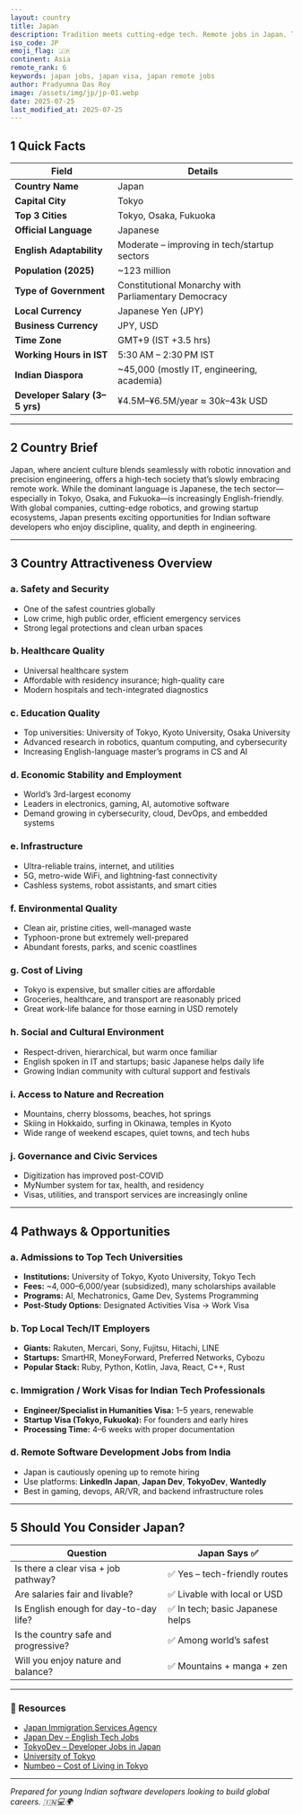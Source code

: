 ```yaml
---
layout: country
title: Japan
description: Tradition meets cutting-edge tech. Remote jobs in Japan. Trilp AI curated info. Indians in Japan.
iso_code: JP
emoji_flag: 🇯🇵
continent: Asia
remote_rank: 6
keywords: japan jobs, japan visa, japan remote jobs
author: Pradyumna Das Roy
image: /assets/img/jp/jp-01.webp
date: 2025-07-25
last_modified_at: 2025-07-25
---
```


## 1 Quick Facts

| Field                          | Details                                              |
| ------------------------------ | ---------------------------------------------------- |
| **Country Name**               | Japan                                                |
| **Capital City**               | Tokyo                                                |
| **Top 3 Cities**               | Tokyo, Osaka, Fukuoka                                |
| **Official Language**          | Japanese                                             |
| **English Adaptability**       | Moderate – improving in tech/startup sectors         |
| **Population (2025)**          | ~123 million                                         |
| **Type of Government**         | Constitutional Monarchy with Parliamentary Democracy |
| **Local Currency**             | Japanese Yen (JPY)                                   |
| **Business Currency**          | JPY, USD                                             |
| **Time Zone**                  | GMT+9 (IST +3.5 hrs)                                 |
| **Working Hours in IST**       | 5:30 AM – 2:30 PM IST                                |
| **Indian Diaspora**            | ~45,000 (mostly IT, engineering, academia)           |
| **Developer Salary (3–5 yrs)** | ¥4.5M–¥6.5M/year ≈ $30k–$43k USD                     |

---

## 2 Country Brief

Japan, where ancient culture blends seamlessly with robotic innovation and precision engineering, offers a high-tech society that’s slowly embracing remote work. While the dominant language is Japanese, the tech sector—especially in Tokyo, Osaka, and Fukuoka—is increasingly English-friendly. With global companies, cutting-edge robotics, and growing startup ecosystems, Japan presents exciting opportunities for Indian software developers who enjoy discipline, quality, and depth in engineering.

---

## 3 Country Attractiveness Overview

### a. Safety and Security

- One of the safest countries globally
- Low crime, high public order, efficient emergency services
- Strong legal protections and clean urban spaces

### b. Healthcare Quality

- Universal healthcare system
- Affordable with residency insurance; high-quality care
- Modern hospitals and tech-integrated diagnostics

### c. Education Quality

- Top universities: University of Tokyo, Kyoto University, Osaka University
- Advanced research in robotics, quantum computing, and cybersecurity
- Increasing English-language master’s programs in CS and AI

### d. Economic Stability and Employment

- World’s 3rd-largest economy
- Leaders in electronics, gaming, AI, automotive software
- Demand growing in cybersecurity, cloud, DevOps, and embedded systems

### e. Infrastructure

- Ultra-reliable trains, internet, and utilities
- 5G, metro-wide WiFi, and lightning-fast connectivity
- Cashless systems, robot assistants, and smart cities

### f. Environmental Quality

- Clean air, pristine cities, well-managed waste
- Typhoon-prone but extremely well-prepared
- Abundant forests, parks, and scenic coastlines

### g. Cost of Living

- Tokyo is expensive, but smaller cities are affordable
- Groceries, healthcare, and transport are reasonably priced
- Great work-life balance for those earning in USD remotely

### h. Social and Cultural Environment

- Respect-driven, hierarchical, but warm once familiar
- English spoken in IT and startups; basic Japanese helps daily life
- Growing Indian community with cultural support and festivals

### i. Access to Nature and Recreation

- Mountains, cherry blossoms, beaches, hot springs
- Skiing in Hokkaido, surfing in Okinawa, temples in Kyoto
- Wide range of weekend escapes, quiet towns, and tech hubs

### j. Governance and Civic Services

- Digitization has improved post-COVID
- MyNumber system for tax, health, and residency
- Visas, utilities, and transport services are increasingly online

---

## 4 Pathways & Opportunities

### a. Admissions to Top Tech Universities

- **Institutions:** University of Tokyo, Kyoto University, Tokyo Tech
- **Fees:** ~$4,000–$6,000/year (subsidized), many scholarships available
- **Programs:** AI, Mechatronics, Game Dev, Systems Programming
- **Post-Study Options:** Designated Activities Visa → Work Visa

### b. Top Local Tech/IT Employers

- **Giants:** Rakuten, Mercari, Sony, Fujitsu, Hitachi, LINE
- **Startups:** SmartHR, MoneyForward, Preferred Networks, Cybozu
- **Popular Stack:** Ruby, Python, Kotlin, Java, React, C++, Rust

### c. Immigration / Work Visas for Indian Tech Professionals

- **Engineer/Specialist in Humanities Visa:** 1–5 years, renewable
- **Startup Visa (Tokyo, Fukuoka):** For founders and early hires
- **Processing Time:** 4–6 weeks with proper documentation

### d. Remote Software Development Jobs from India

- Japan is cautiously opening up to remote hiring
- Use platforms: **LinkedIn Japan**, **Japan Dev**, **TokyoDev**, **Wantedly**
- Best in gaming, devops, AR/VR, and backend infrastructure roles

---

## 5 Should You Consider Japan?

| Question                               | Japan Says ✅                    |
| -------------------------------------- | -------------------------------- |
| Is there a clear visa + job pathway?   | ✅ Yes – tech-friendly routes    |
| Are salaries fair and livable?         | ✅ Livable with local or USD     |
| Is English enough for day-to-day life? | ✅ In tech; basic Japanese helps |
| Is the country safe and progressive?   | ✅ Among world’s safest          |
| Will you enjoy nature and balance?     | ✅ Mountains + manga + zen       |

---

### 🔗 Resources

- [Japan Immigration Services Agency](https://www.isa.go.jp/en/)
- [Japan Dev – English Tech Jobs](https://japan-dev.com/)
- [TokyoDev – Developer Jobs in Japan](https://www.tokyodev.com/)
- [University of Tokyo](https://www.u-tokyo.ac.jp/en/)
- [Numbeo – Cost of Living in Tokyo](https://www.numbeo.com/cost-of-living/in/Tokyo)

---

_Prepared for young Indian software developers looking to build global careers. 🇮🇳💻🌍_
